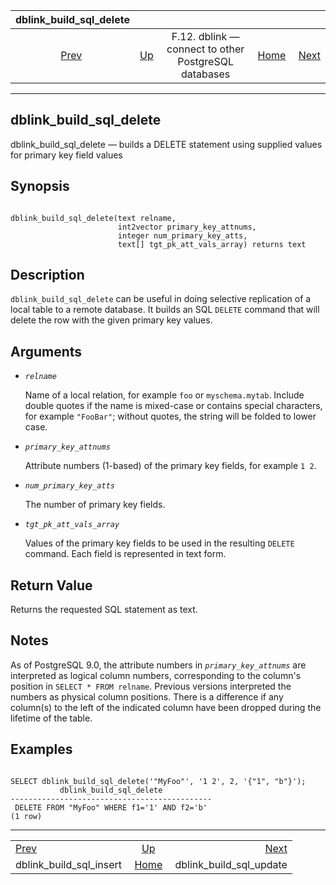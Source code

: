 <!--?xml version="1.0" encoding="UTF-8" standalone="no"?-->

|                        dblink\_build\_sql\_delete                       |                                                                          |                                                      |                                                       |                                                                         |
| :---------------------------------------------------------------------: | :----------------------------------------------------------------------- | :--------------------------------------------------: | ----------------------------------------------------: | ----------------------------------------------------------------------: |
| [Prev](contrib-dblink-build-sql-insert.html "dblink_build_sql_insert")  | [Up](dblink.html "F.12. dblink — connect to other PostgreSQL databases") | F.12. dblink — connect to other PostgreSQL databases | [Home](index.html "PostgreSQL 17devel Documentation") |  [Next](contrib-dblink-build-sql-update.html "dblink_build_sql_update") |

***



## dblink\_build\_sql\_delete

dblink\_build\_sql\_delete — builds a DELETE statement using supplied values for primary key field values

## Synopsis

```

dblink_build_sql_delete(text relname,
                        int2vector primary_key_attnums,
                        integer num_primary_key_atts,
                        text[] tgt_pk_att_vals_array) returns text
```

## Description

`dblink_build_sql_delete` can be useful in doing selective replication of a local table to a remote database. It builds an SQL `DELETE` command that will delete the row with the given primary key values.

## Arguments

*   *`relname`*

    Name of a local relation, for example `foo` or `myschema.mytab`. Include double quotes if the name is mixed-case or contains special characters, for example `"FooBar"`; without quotes, the string will be folded to lower case.

*   *`primary_key_attnums`*

    Attribute numbers (1-based) of the primary key fields, for example `1 2`.

*   *`num_primary_key_atts`*

    The number of primary key fields.

*   *`tgt_pk_att_vals_array`*

    Values of the primary key fields to be used in the resulting `DELETE` command. Each field is represented in text form.

## Return Value

Returns the requested SQL statement as text.

## Notes

As of PostgreSQL 9.0, the attribute numbers in *`primary_key_attnums`* are interpreted as logical column numbers, corresponding to the column's position in `SELECT * FROM relname`. Previous versions interpreted the numbers as physical column positions. There is a difference if any column(s) to the left of the indicated column have been dropped during the lifetime of the table.

## Examples

```

SELECT dblink_build_sql_delete('"MyFoo"', '1 2', 2, '{"1", "b"}');
           dblink_build_sql_delete
---------------------------------------------
 DELETE FROM "MyFoo" WHERE f1='1' AND f2='b'
(1 row)
```

***

|                                                                         |                                                                          |                                                                         |
| :---------------------------------------------------------------------- | :----------------------------------------------------------------------: | ----------------------------------------------------------------------: |
| [Prev](contrib-dblink-build-sql-insert.html "dblink_build_sql_insert")  | [Up](dblink.html "F.12. dblink — connect to other PostgreSQL databases") |  [Next](contrib-dblink-build-sql-update.html "dblink_build_sql_update") |
| dblink\_build\_sql\_insert                                              |           [Home](index.html "PostgreSQL 17devel Documentation")          |                                              dblink\_build\_sql\_update |
